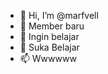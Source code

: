 - 👋 Hi, I’m @marfvell
- 👀 Member baru
- 🌱 Ingin belajar
- 💞️ Suka Belajar
- 📫 Wwwwww

<!---
marfvell/marfvell is a ✨ special ✨ repository because its `README.md` (this file) appears on your GitHub profile.
You can click the Preview link to take a look at your changes.
--->
